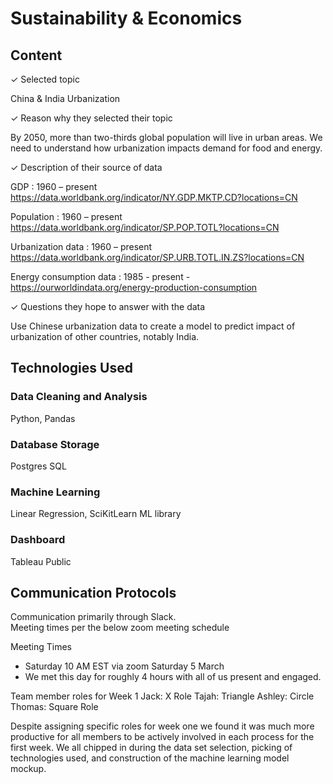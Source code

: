 # Sustainability & Economics

## Content
✓ Selected topic

China & India Urbanization


✓ Reason why they selected their topic

By 2050, more than two-thirds global population will live in urban areas. We need to understand how urbanization impacts demand for food and energy.


✓ Description of their source of data

  GDP : 1960 – present https://data.worldbank.org/indicator/NY.GDP.MKTP.CD?locations=CN

  Population : 1960 – present https://data.worldbank.org/indicator/SP.POP.TOTL?locations=CN

  Urbanization data : 1960 – present https://data.worldbank.org/indicator/SP.URB.TOTL.IN.ZS?locations=CN

  Energy consumption data : 1985 - present -https://ourworldindata.org/energy-production-consumption

✓ Questions they hope to answer with the data

Use Chinese urbanization data to create a model to predict impact of urbanization of other countries, notably India.

## Technologies Used
### Data Cleaning and Analysis
Python, Pandas 

### Database Storage
Postgres SQL

### Machine Learning
Linear Regression, 
SciKitLearn ML library 

### Dashboard
Tableau Public

## Communication Protocols 
Communication primarily through Slack.  
Meeting times per the below zoom meeting schedule

Meeting Times 
- Saturday 10 AM EST via zoom  Saturday 5 March
- We met this day for roughly 4 hours with all of us present and engaged.

Team member roles for Week 1
Jack: X Role
Tajah: Triangle
Ashley: Circle
Thomas: Square Role

Despite assigning specific roles for week one we found it was much more productive for all members to be actively involved in each process for the first week.  We all chipped in during the data set selection, picking of technologies used, and construction of the machine learning model mockup.
